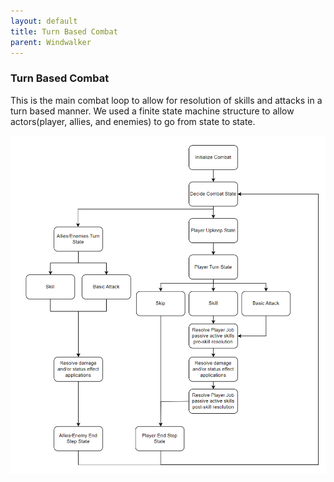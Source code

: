 ```yaml
---
layout: default
title: Turn Based Combat
parent: Windwalker
---
```

### Turn Based Combat

This is the main combat loop to allow for resolution of skills and attacks in a turn based manner. We used a finite state machine structure to allow actors(player, allies, and enemies) to go from state to state.

![Turn-Based Combat](/assets/images/turn-based-combat.png)